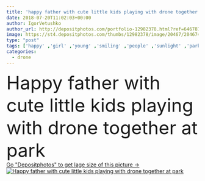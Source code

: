 ```yaml
---
title: 'happy father with cute little kids playing with drone together at park'
date: 2018-07-20T11:02:03+00:00
author: IgorVetushko
author_url: http://depositphotos.com/portfolio-12982378.html?ref=64678756
image: https://st4.depositphotos.com/thumbs/12982378/image/20467/204674708/api_thumb_450.jpg?forcejpeg=true
type: "post"
tags: ['happy' ,'girl' ,'young' ,'smiling' ,'people' ,'sunlight' ,'park' ,'outdoors' ,'cute' ,'caucasian' ,'family' ,'man' ,'technology' ,'boy' ,'childhood' ,'children' ,'kids' ,'playing' ,'device' ,'together' ,'togetherness' ,'remote' ,'son' ,'daughter' ,'parenting' ,'parent' ,'gadget' ,'brother' ,'sister' ,'father' ,'weekend' ,'backlit' ,'redhead' ,'siblings' ,'parenthood' ,'copter' ,'preteen' ,'controlled' ,'drone' ,'preadolescent' ,'copy space' ,'leisure activity' ,'looking up' ,'red haired' ,'pointing with finger' ,'quadrocopter' ,'quadcopter' ]
categories: 
  - drone
---
```

<div aling="center">
            <font size="60"> Happy father with cute little kids playing with drone together at park</font>   
</div>
<div>
    <a href='https://depositphotos.com/204674708/stock-photo-happy-father-cute-little-kids.html?ref=64678756' target=_blank > Go "Depositphotos" to get lage size of this picture ->
        <img href='https://depositphotos.com/204674708/stock-photo-happy-father-cute-little-kids.html?ref=64678756' src='https://st4.depositphotos.com/12982378/20467/i/950/depositphotos_204674708-stock-photo-happy-father-cute-little-kids.jpg?forcejpeg=true' alt='Happy father with cute little kids playing with drone together at park' >
    </a>
</div>
